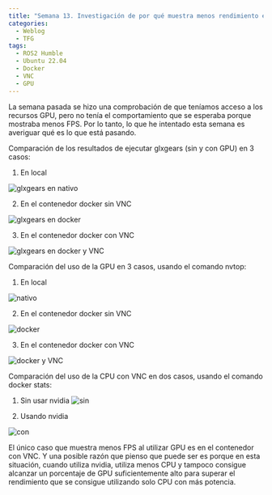 ```yaml
---
title: "Semana 13. Investigación de por qué muestra menos rendimiento el contenedor docker con VNC al utilizar GPU"
categories:
  - Weblog
  - TFG
tags:
  - ROS2 Humble
  - Ubuntu 22.04
  - Docker
  - VNC
  - GPU
---
```


La semana pasada se hizo una comprobación de que teníamos acceso a los recursos GPU, pero no tenía el comportamiento que se esperaba porque mostraba menos FPS. Por lo tanto, lo que he intentado esta semana es averiguar qué es lo que está pasando. 

Comparación de los resultados de ejecutar glxgears (sin y con GPU) en 3 casos:

1. En local

![glxgears en nativo](https://github.com/RoboticsLabURJC/2022-tfg-lucia-chen/blob/main/docs/images/glxgears_local.png)

2. En el contenedor docker sin VNC

![glxgears en docker](https://github.com/RoboticsLabURJC/2022-tfg-lucia-chen/blob/main/docs/images/glxgears_docker_vnc.png)

3. En el contenedor docker con VNC

![glxgears en docker y VNC](https://github.com/RoboticsLabURJC/2022-tfg-lucia-chen/blob/main/docs/images/glxgears_docker.png)


Comparación del uso de la GPU en 3 casos, usando el comando nvtop:

1. En local

![nativo](https://github.com/RoboticsLabURJC/2022-tfg-lucia-chen/blob/main/docs/images/local.png)

2. En el contenedor docker sin VNC

![docker](https://github.com/RoboticsLabURJC/2022-tfg-lucia-chen/blob/main/docs/images/docker.png)

3. En el contenedor docker con VNC

![docker y VNC](https://github.com/RoboticsLabURJC/2022-tfg-lucia-chen/blob/main/docs/images/docker_vnc.png)


Comparación del uso de la CPU con VNC en dos casos, usando el comando docker stats:

1. Sin usar nvidia
![sin](https://github.com/RoboticsLabURJC/2022-tfg-lucia-chen/blob/main/docs/images/CPU.png)

2. Usando nvidia

![con](https://github.com/RoboticsLabURJC/2022-tfg-lucia-chen/blob/main/docs/images/CPU_nvidia.png)


El único caso que muestra menos FPS al utilizar GPU es en el contenedor con VNC. Y una posible razón que pienso que puede ser es porque en esta situación, cuando utiliza nvidia, utiliza menos CPU y tampoco consigue alcanzar un porcentaje de GPU suficientemente alto para superar el rendimiento que se consigue utilizando solo CPU con más potencia.
 

